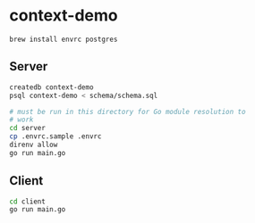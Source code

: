 # context-demo

```
brew install envrc postgres
```

## Server

``` sh
createdb context-demo
psql context-demo < schema/schema.sql

# must be run in this directory for Go module resolution to
# work
cd server
cp .envrc.sample .envrc
direnv allow
go run main.go
```

## Client

``` sh
cd client
go run main.go
```
